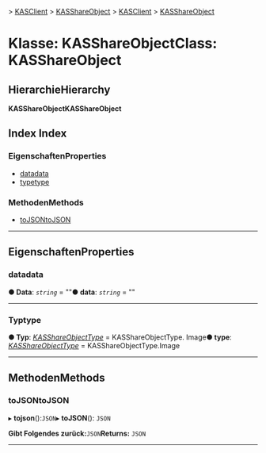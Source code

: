 <span data-ttu-id="b64ab-101">[](../README.md) > [KASClient](../modules/kasclient.md) > [KASShareObject](../classes/kasclient.kasshareobject.md)</span><span class="sxs-lookup"><span data-stu-id="b64ab-101">[](../README.md) > [KASClient](../modules/kasclient.md) > [KASShareObject](../classes/kasclient.kasshareobject.md)</span></span>

# <a name="class-kasshareobject"></a><span data-ttu-id="b64ab-102">Klasse: KASShareObject</span><span class="sxs-lookup"><span data-stu-id="b64ab-102">Class: KASShareObject</span></span>

## <a name="hierarchy"></a><span data-ttu-id="b64ab-103">Hierarchie</span><span class="sxs-lookup"><span data-stu-id="b64ab-103">Hierarchy</span></span>

<span data-ttu-id="b64ab-104">**KASShareObject**</span><span class="sxs-lookup"><span data-stu-id="b64ab-104">**KASShareObject**</span></span>

## <a name="index"></a><span data-ttu-id="b64ab-105">Index </span><span class="sxs-lookup"><span data-stu-id="b64ab-105">Index</span></span>

### <a name="properties"></a><span data-ttu-id="b64ab-106">Eigenschaften</span><span class="sxs-lookup"><span data-stu-id="b64ab-106">Properties</span></span>

* [<span data-ttu-id="b64ab-107">data</span><span class="sxs-lookup"><span data-stu-id="b64ab-107">data</span></span>](kasclient.kasshareobject.md#data)
* [<span data-ttu-id="b64ab-108">type</span><span class="sxs-lookup"><span data-stu-id="b64ab-108">type</span></span>](kasclient.kasshareobject.md#type)
### <a name="methods"></a><span data-ttu-id="b64ab-109">Methoden</span><span class="sxs-lookup"><span data-stu-id="b64ab-109">Methods</span></span>

* [<span data-ttu-id="b64ab-110">toJSON</span><span class="sxs-lookup"><span data-stu-id="b64ab-110">toJSON</span></span>](kasclient.kasshareobject.md#tojson)

---

## <a name="properties"></a><span data-ttu-id="b64ab-111">Eigenschaften</span><span class="sxs-lookup"><span data-stu-id="b64ab-111">Properties</span></span>

<a id="data"></a>

###  <a name="data"></a><span data-ttu-id="b64ab-112">data</span><span class="sxs-lookup"><span data-stu-id="b64ab-112">data</span></span>

<span data-ttu-id="b64ab-113">**● Data**: *`string`* = ""</span><span class="sxs-lookup"><span data-stu-id="b64ab-113">**● data**: *`string`* = ""</span></span>

___

<a id="type"></a>

###  <a name="type"></a><span data-ttu-id="b64ab-114">Typ</span><span class="sxs-lookup"><span data-stu-id="b64ab-114">type</span></span>

<span data-ttu-id="b64ab-115">**● Typ**: *[KASShareObjectType](../enums/kasclient.kasshareobjecttype.md)* = KASShareObjectType. Image</span><span class="sxs-lookup"><span data-stu-id="b64ab-115">**● type**: *[KASShareObjectType](../enums/kasclient.kasshareobjecttype.md)* =  KASShareObjectType.Image</span></span>

___

## <a name="methods"></a><span data-ttu-id="b64ab-116">Methoden</span><span class="sxs-lookup"><span data-stu-id="b64ab-116">Methods</span></span>

<a id="tojson"></a>

###  <a name="tojson"></a><span data-ttu-id="b64ab-117">toJSON</span><span class="sxs-lookup"><span data-stu-id="b64ab-117">toJSON</span></span>

<span data-ttu-id="b64ab-118">▸ **tojson**():`JSON`</span><span class="sxs-lookup"><span data-stu-id="b64ab-118">▸ **toJSON**(): `JSON`</span></span>

<span data-ttu-id="b64ab-119">**Gibt Folgendes zurück:**`JSON`</span><span class="sxs-lookup"><span data-stu-id="b64ab-119">**Returns:** `JSON`</span></span>

___

